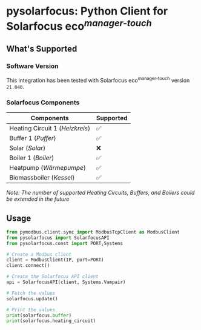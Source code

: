 # pysolarfocus: Python Client for Solarfocus eco<sup>_manager-touch_</sup>

## What's Supported 

### Software Version

This integration has been tested with Solarfocus eco<sup>manager-touch</sup> version `21.040`.

### Solarfocus Components

| Components | Supported |
|---|---|
| Heating Circuit 1 (_Heizkreis_)| :white_check_mark: |
| Buffer 1 (_Puffer_) | :white_check_mark: |
| Solar (_Solar_)| :x:|
| Boiler 1 (_Boiler_) | :white_check_mark: |
| Heatpump (_Wärmepumpe_) | :white_check_mark: |
| Biomassboiler (_Kessel_) | :white_check_mark: | 

_Note: The number of supported Heating Circuits, Buffers, and Boilers could be extended in the future_

## Usage

```python
from pymodbus.client.sync import ModbusTcpClient as ModbusClient
from pysolarfocus import SolarfocusAPI
from pysolarfocus.const import PORT,Systems

# Create a Modbus client
client = ModbusClient(IP, port=PORT)
client.connect()

# Create the Solarfocus API client
api = SolarfocusAPI(client, Systems.Vampair)

# Fetch the values
solarfocus.update()

# Print the values
print(solarfocus.buffer)
print(solarfocus.heating_circuit)
```
